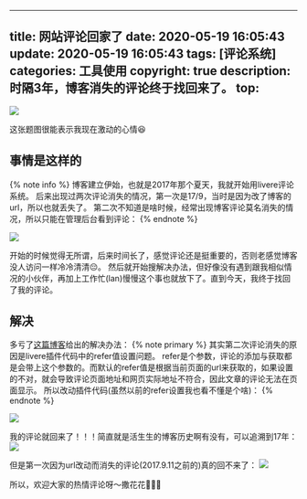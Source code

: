
---
title: 网站评论回家了
date: 2020-05-19 16:05:43
update: 2020-05-19 16:05:43
tags: [评论系统]
categories: 工具使用
copyright: true
description: 时隔3年，博客消失的评论终于找回来了。
top:
---

<a href="https://sm.ms/image/5qCbYiSNDszno3y" target="_blank"><img src="https://i.loli.net/2020/05/19/5qCbYiSNDszno3y.png" ></a>

这张题图很能表示我现在激动的心情:laughing:

## 事情是这样的

{% note info %}
博客建立伊始，也就是2017年那个夏天，我就开始用livere评论系统。
后来出现过两次评论消失的情况，第一次是17/9，当时是因为改了博客的url，所以也就丢失了。
第二次不知道是啥时候，经常出现博客评论莫名消失的情况，所以只能在管理后台看到评论：
{% endnote %}

<a href="https://sm.ms/image/FO4KepHxIStEDLn" target="_blank"><img src="https://i.loli.net/2020/05/19/FO4KepHxIStEDLn.png" ></a>

开始的时候觉得无所谓，后来时间长了，感觉评论还是挺重要的，否则老感觉博客没人访问一样冷冷清清:pensive:。
然后就开始搜解决办法，但好像没有遇到跟我相似情况的小伙伴，再加上工作忙(lan)慢慢这个事也就放下了。直到今天，我终于找回了我的评论。

## 解决

多亏了[这篇博客](https://vikifish.cn/2020/04/18/Hexo-theme-nexT-livere-comments-bug/#more)给出的解决办法：
{% note primary %}
其实第二次评论消失的原因是livere插件代码中的refer值设置问题。
refer是个参数，评论的添加与获取都是会带上这个参数的。而默认的refer值是根据当前页面的url来获取的，如果设置的不对，就会导致评论页面地址和网页实际地址不符合，因此文章的评论无法在页面显示。
所以改动插件代码(虽然以前的refer设置我也看不懂是个啥)：
{% endnote %}

<a href="https://sm.ms/image/sdVryhuHgqZnl15" target="_blank"><img src="https://i.loli.net/2020/05/19/sdVryhuHgqZnl15.png" ></a>

我的评论就回来了！！！简直就是活生生的博客历史啊有没有，可以追溯到17年：
<a href="https://sm.ms/image/SrmgpshDyx3n7UV" target="_blank"><img src="https://i.loli.net/2020/05/19/SrmgpshDyx3n7UV.png" ></a>

但是第一次因为url改动而消失的评论(2017.9.11之前的)真的回不来了：
<a href="https://sm.ms/image/KCegVLdTGMYb7pO" target="_blank"><img src="https://i.loli.net/2020/05/19/KCegVLdTGMYb7pO.png" ></a>

所以，欢迎大家的热情评论呀～撒花花🎉🎉🎉
